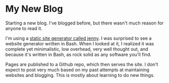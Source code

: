 # My New Blog

Starting a new blog. I've blogged before, but there wasn't much reason for anyone to read it.

I'm using a [static site generator called jenny](https://github.com/bachmeil/jenny). I was surprised to see a website generator written in Bash. When I looked at it, I realized it was complete yet minimalistic, low overhead, very well thought out, and because it's written in Bash, as rock solid as any software you'll find.

Pages are published to a Github repo, which then serves the site. I don't expect to post very much based on my past attempts at maintaining websites and blogging. This is mostly about learning to do new things.